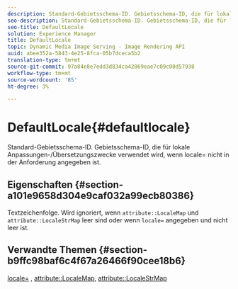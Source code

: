 ```yaml
---
description: Standard-Gebietsschema-ID. Gebietsschema-ID, die für lokale Anpassungen-/Übersetzungszwecke verwendet wird, wenn locale= nicht in der Anforderung angegeben ist.
seo-description: Standard-Gebietsschema-ID. Gebietsschema-ID, die für lokale Anpassungen-/Übersetzungszwecke verwendet wird, wenn locale= nicht in der Anforderung angegeben ist.
seo-title: DefaultLocale
solution: Experience Manager
title: DefaultLocale
topic: Dynamic Media Image Serving - Image Rendering API
uuid: abee352a-5843-4e25-8fca-05b7dceca5b2
translation-type: tm+mt
source-git-commit: 97a84e8e7edd3d834ca42069eae7c09c00d57938
workflow-type: tm+mt
source-wordcount: '85'
ht-degree: 3%

---
```



# DefaultLocale{#defaultlocale}

Standard-Gebietsschema-ID. Gebietsschema-ID, die für lokale Anpassungen-/Übersetzungszwecke verwendet wird, wenn locale= nicht in der Anforderung angegeben ist.

## Eigenschaften {#section-a101e9658d304e9caf032a99ecb80386}

Textzeichenfolge. Wird ignoriert, wenn `attribute::LocaleMap` und `attribute::LocaleStrMap` leer sind oder wenn `locale=` angegeben und nicht leer ist.

## Verwandte Themen {#section-b9ffc98baf6c4f67a26466f90cee18b6}

[locale=](../../../../../is-api/http-ref/image-serving-api-ref/c-http-protocol-reference/c-command-reference/r-locale.md#reference-8a846b2fbc004a12821b956ed3b25cfb) ,  [attribute::LocaleMap](../../../../../is-api/image-catalog/image-serving-api-ref/c-image-catalog-reference/c-attributes-reference/r-localemap.md#reference-49bbf598f8ea47c3a563755cef306318),  [attribute::LocaleStrMap](../../../../../is-api/image-catalog/image-serving-api-ref/c-image-catalog-reference/c-attributes-reference/r-localestrmap.md#reference-98c42070a4bc4baf92537132be2b5b1e)
